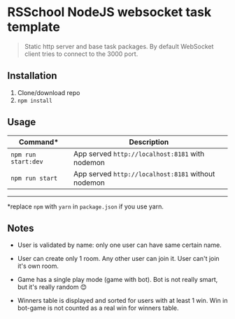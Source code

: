 # RSSchool NodeJS websocket task template
> Static http server and base task packages. 
> By default WebSocket client tries to connect to the 3000 port.

## Installation
1. Clone/download repo
2. `npm install`

## Usage

Command* | Description
--- | ---
`npm run start:dev` | App served `http://localhost:8181` with nodemon
`npm run start` | App served  `http://localhost:8181` without nodemon

--- 
 *replace `npm` with `yarn` in `package.json` if you use yarn.


## Notes

* User is validated by name: only one user can have same certain name.

* User can create only 1 room. Any other user can join it. User can't join it's own room.

* Game has a single play mode (game with bot). Bot is not really smart, but it's really random 😊 

* Winners table is displayed and sorted for users with at least 1 win. Win in bot-game is not counted as a real win for winners table.


